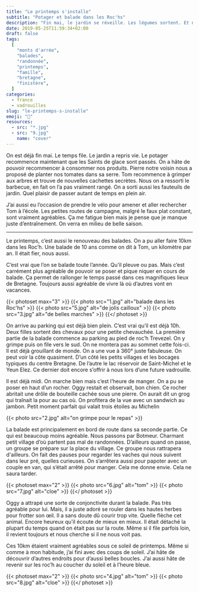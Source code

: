 ```yaml
---
title: "Le printemps s'installe"
subtitle: "Potager et balade dans les Roc'hs"
description: "Fin mai, le jardin se réveille. Les légumes sortent. Et nous on recommence les balades dans les monts d'Arrée."
date: 2019-05-25T11:59:34+02:00
draft: false
tags:
  [
    "monts d'arrée",
    "balades",
    "randonnée",
    "printemps",
    "famille",
    "bretagne",
    "finistère",
  ]
categories:
  - france
  - vadrouilles
slug: "le-printemps-s-installe"
emoji: "🌱"
resources:
  - src: "*.jpg"
  - src: "9.jpg"
    name: "cover"
---
```


On est déjà fin mai. Le temps file. Le jardin a repris vie. Le potager recommence maintenant que les Saints de glace sont passés. On a hâte de pouvoir recommencer à consommer nos produits. Pierre notre voisin nous a proposé de planter nos tomates dans sa serre. Tom recommence à grimper aux arbres et trouve de nouvelles cachettes secrètes. Nous on a ressorti le barbecue, en fait on l’a pas vraiment rangé. On a sorti aussi les fauteuils de jardin. Quel plaisir de passer autant de temps en plein air.

J’ai aussi eu l’occasion de prendre le vélo pour amener et aller rechercher Tom à l’école. Les petites routes de campagne, malgré le faux plat constant, sont vraiment agréables. Ça me fatigue bien mais je pense que je manque juste d’entraînement. On verra en milieu de belle saison.

<hr/>

Le printemps, c’est aussi le renouveau des balades. On a pu aller faire 10km dans les Roc’h. Une balade de 10 ans comme on dit à Tom, un kilomètre par an. Il était fier, nous aussi.

C’est vrai que l’on se balade toute l’année. Qu’il pleuve ou pas. Mais c’est carrément plus agréable de pouvoir se poser et pique niquer en cours de balade. Ça permet de rallonger le temps passé dans ces magnifiques lieux de Bretagne. Toujours aussi agréable de vivre là où d’autres vont en vacances.

{{< photoset max="3" >}}
{{< photo src="1.jpg" alt="balade dans les Roc'hs" >}}
{{< photo src="5.jpg" alt="de jolis cailloux" >}}
{{< photo src="3.jpg" alt="de belles marches" >}}
{{</ photoset >}}

On arrive au parking qui est déjà bien plein. C’est vrai qu’il est déjà 10h. Deux filles sortent des chevaux pour une petite chevauchée.
La première partie de la balade commence au parking au pied de roc’h Trevezel. On y grimpe puis on file vers le sud. On ne montera pas au sommet cette fois-ci. Il est déjà grouillant de monde. On a une vue à 360° juste fabuleuse. On peut voir la côte quasiment. D’un côté les petits villages et les bocages typiques du centre Bretagne. De l’autre le lac réservoir de Saint-Michel et le Yeun Elez. Ce dernier doit encore s’offrir à nous lors d’une future vadrouille.

Il est déjà midi. On marche bien mais c’est l’heure de manger. On a pu se poser en haut d’un rocher. Oggy restait et observait, bon chien. Ce rocher abritait une drôle de bouteille cachée sous une pierre. On aurait dit un grog qui traînait la pour au cas où. On profitera de la vue avec un sandwich au jambon. Petit moment parfait qui valait trois étoiles au Michelin

{{< photo src="2.jpg" alt="on grimpe pour le repas" >}}

La balade est principalement en bord de route dans sa seconde partie. Ce qui est beaucoup moins agréable. Nous passons par Botmeur. Charmant petit village d’où partent pas mal de randonnées. D’ailleurs quand on passe, un groupe se prépare sur la place du village. Ce groupe nous rattrapera d'ailleurs. On fait des pauses pour regarder les vaches qui nous suivent dans leur pré, quelles curieuses. On s’arrêtera aussi pour papoter avec un couple en van, qui s’était arrêté pour manger. Cela me donne envie. Cela ne saura tarder.

{{< photoset max="2" >}}
{{< photo src="6.jpg" alt="tom" >}}
{{< photo src="7.jpg" alt="cloe" >}}
{{</ photoset >}}

Oggy a attrapé une sorte de conjonctivite durant la balade. Pas très agréable pour lui. Mais, il a juste adoré se rouler dans les hautes herbes pour frotter son œil. Il a sans doute dû courir trop vite. Quelle flèche cet animal. Encore heureux qu’il écoute de mieux en mieux. Il était détaché la plupart du temps quand on était pas sur la route. Même si il file parfois loin, il revient toujours et nous cherche si il ne nous voit pas.

Ces 10km étaient vraiment agréables sous ce soleil de printemps. Même si comme à mon habitude, j’ai fini avec des coups de soleil. J’ai hâte de découvrir d’autres endroits pour d’aussi belles boucles.
J’ai aussi hâte de revenir sur les roc’h au coucher du soleil et à l’heure bleue.

{{< photoset max="2" >}}
{{< photo src="4.jpg" alt="tom" >}}
{{< photo src="8.jpg" alt="cloe" >}}
{{</ photoset >}}
